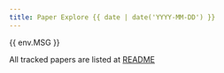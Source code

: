 ```yaml
---
title: Paper Explore {{ date | date('YYYY-MM-DD') }}
---
```


{{ env.MSG }}

All tracked papers are listed at [README](https://github.com/Xiaoxu-Zhang/MTO-paper-tracker)